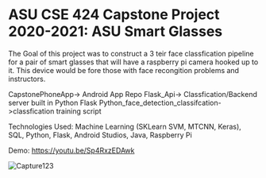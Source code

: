 
<h1>ASU CSE 424 Capstone Project 2020-2021: ASU Smart Glasses</h1>

The Goal of this project was to construct a 3 teir face classfication pipeline for a pair of smart glasses that will have a raspberry pi camera hooked up to it. This device would be fore those with face recongition problems and instructors.

CapstonePhoneApp-> Android App Repo
Flask_Api-> Classfication/Backend server built in Python Flask
Python_face_detection_classifcation->classfication training script

Technologies Used: Machine Learning (SKLearn SVM, MTCNN, Keras), SQL, Python, Flask, Android Studios, Java, Raspberry Pi

Demo: https://youtu.be/Sp4RxzEDAwk

![Capture123](https://user-images.githubusercontent.com/38186787/118076996-18dc6600-b368-11eb-8f0a-480b08a99e47.PNG)
